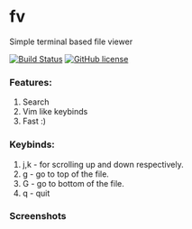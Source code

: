 # fv

Simple terminal based file viewer

[![Build Status](https://travis-ci.com/saivarshith2000/fv.svg?branch=master)](https://travis-ci.com/saivarshith2000/fv)
[![GitHub license](https://img.shields.io/github/license/saivarshith2000/fv)](https://github.com/saivarshith2000/fv/blob/master/LICENSE)

### Features:
1. Search
2. Vim like keybinds
3. Fast :)

### Keybinds:
1. j,k - for scrolling up and down respectively.
2. g - go to top of the file.
3. G - go to bottom of the file.
4. q - quit

### Screenshots
<TODO>
